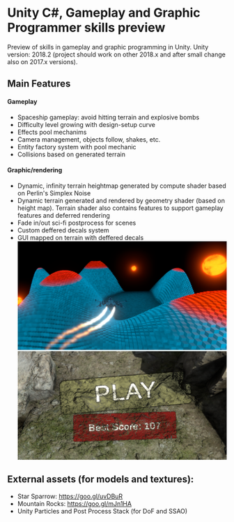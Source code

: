 # Unity C#, Gameplay and Graphic Programmer skills preview
Preview of skills in gameplay and graphic programming in Unity.
Unity version: 2018.2 (project should work on other 2018.x and after small change also on 2017.x versions).

## Main Features
#### Gameplay
* Spaceship gameplay: avoid hitting terrain and explosive bombs
* Difficulty level growing with design-setup curve 
* Effects pool mechanims
* Camera management, objects follow, shakes, etc.
* Entity factory system with pool mechanic
* Collisions based on generated terrain

#### Graphic/rendering
* Dynamic, infinity terrain heightmap generated by compute shader based on Perlin's Simplex Noise
* Dynamic terrain generated and rendered by geometry shader (based on height map). Terrain shader also contains features to support gameplay features and deferred rendering
* Fade in/out sci-fi postprocess for scenes
* Custom deffered decals system
* GUI mapped on terrain with deffered decals
![Terrain](Screens/TerrainAndGameplay.png?raw=true "Terrain")
![GUI](Screens/GUIOnDeferredDecals.png?raw=true "GUI")
 
## External assets (for models and textures):
* Star Sparrow: https://goo.gl/uvDBuR
* Mountain Rocks: https://goo.gl/mJn1HA
* Unity Particles and Post Process Stack (for DoF and SSAO)
